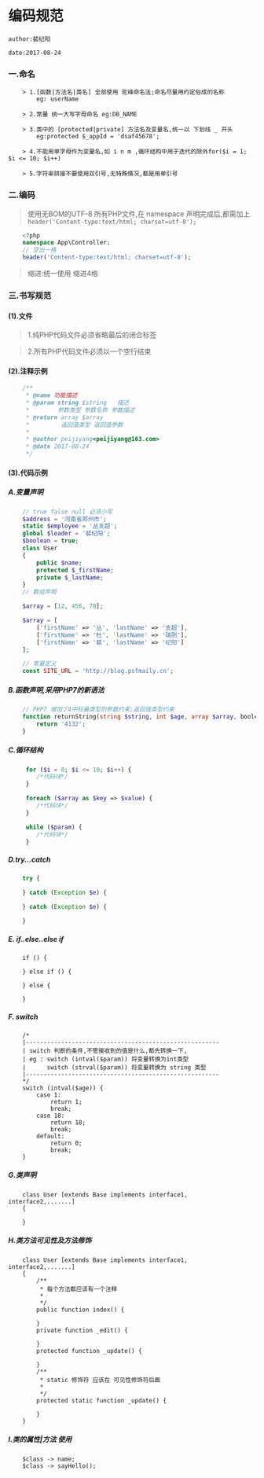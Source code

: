 # 编码规范

`author:裴纪阳`

`date:2017-08-24`

### 一.命名
```
    > 1.[函数|方法名|类名] 全部使用 驼峰命名法;命名尽量用约定俗成的名称
        eg: userName

    > 2.常量 统一大写字母命名 eg:DB_NAME

    > 3.类中的 [protected|private] 方法名及变量名,统一以 下划线 _ 开头
        eg:protected $_appId = 'dsaf45678';

    > 4.不能用单字母作为变量名,如 i n m ,循环结构中用于迭代的除外for($i = 1; $i <= 10; $i++)

    > 5.字符串拼接不要使用双引号,无特殊情况,都是用单引号
```
### 二.编码

> 使用无BOM的UTF-8
> 所有PHP文件,在 namespace 声明完成后,都需加上 `header('Content-type:text/html; charset=utf-8');`

```php
    <?php
    namespace App\Controller;
    // 空出一格
    header('Content-type:text/html; charset=utf-8');
```
> 缩进:统一使用 缩进4格

### 三.书写规范

#### (1).文件

> 1.纯PHP代码文件必须省略最后的闭合标签

> 2.所有PHP代码文件必须以一个空行结束

#### (2).注释示例

```php
    /**
     * @name 功能描述
     * @param string $string   描述
     *        参数类型 参数名称 参数描述
     * @return array $array
     *         返回值类型 返回值参数
     *
     * @author peijiyang<peijiyang@163.com>
     * @date 2017-08-24
     */
```

#### (3).代码示例

##### A.变量声明

```php
    // true false null 必须小写
    $address = '河南省郑州市';
    static $employee = '丛支超';
    global $leader = '裴纪阳';
    $boolean = true;
    class User
    {
        public $name;
        protected $_firstName;
        private $_lastName;
    }
    // 数组声明

    $array = [12, 456, 78];

    $array = [
        ['firstName' => '丛', 'lastName' => '支超'],
        ['firstName' => '杜', 'lastName' => '瑞刚'],
        ['firstName' => '裴', 'lastName' => '纪阳']
    ];

    // 常量定义
    const SITE_URL = 'http://blog.psfmaily.cn';
```

##### B.函数声明,采用PHP7的新语法

```php
    // PHP7 增加了4中标量类型的参数约束;返回值类型约束
    function returnString(string $string, int $age, array $array, boolean $boolean) : string {
        return '4132';
    }
```

##### C.循环结构

```php
     for ($i = 0; $i <= 10; $i++) {
        /*代码块*/
     }

     foreach ($array as $key => $value) {
        /*代码块*/
     }

     while ($param) {
        /*代码块*/
     }

```

##### D.try...catch

```php
    try {

    } catch (Exception $e) {

    } catch (Exception $e) {

    }
```

##### E. if..else..else if

```
    if () {

    } else if () {

    } else {

    }
```

##### F. switch

```
    /*
    |-------------------------------------------------------
    | switch 判断的条件,不管接收到的值是什么,都先转换一下,
    | eg : switch (intval($param)) 将变量转换为int类型
    |      switch (strval($param)) 将变量转换为 string 类型
    |-------------------------------------------------------
    */
    switch (intval($age)) {
        case 1:
            return 1;
            break;
        case 18:
            return 18;
            break;
        default:
            return 0;
            break;
    }
```
##### G.类声明

```
    class User [extends Base implements interface1, interface2,.......]
    {

    }
```

##### H.类方法可见性及方法修饰

```
    class User [extends Base implements interface1, interface2,.......]
    {
        /**
         * 每个方法都应该有一个注释
         *
         */
        public function index() {

        }
        private function _edit() {

        }
        protected function _update() {

        }
        /**
         * static 修饰符 应该在 可见性修饰符后面
         *
         */
        protected static function _update() {

        }
    }
```
##### I.类的属性|方法 使用

```
    $class -> name;
    $class -> sayHello();
```